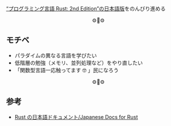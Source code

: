 [“プログラミング言語 Rust: 2nd Edition”の日本語版](https://doc.rust-jp.rs/book/second-edition/foreword.html)をのんびり進める

<p align="center">⚙️🦀⚙️</p>

## モチベ

- パラダイムの異なる言語を学びたい
- 低階層の勉強（メモリ、並列処理など）をやり直したい
- 「関数型言語一応触ってます 🤓 」民になろう

<p align="center">⚙️🦀⚙️</p>

## 参考

- [Rust の日本語ドキュメント/Japanese Docs for Rust](https://doc.rust-jp.rs/)
